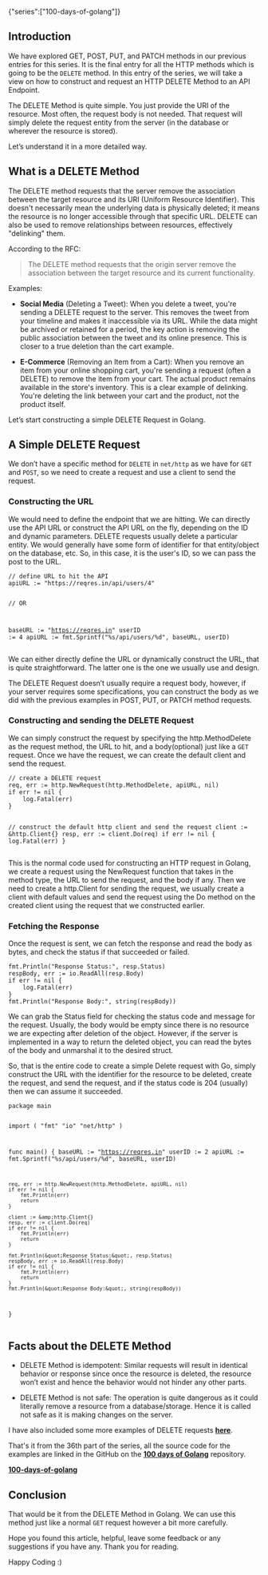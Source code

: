 {"series":["100-days-of-golang"]}

<h2>Introduction</h2>
<p>We have explored GET, POST, PUT, and PATCH methods in our previous entries for this series. It is the final entry for all the HTTP methods which is going to be the <code>DELETE</code> method. In this entry of the series, we will take a view on how to construct and request an HTTP DELETE Method to an API Endpoint.</p>
<p>The DELETE Method is quite simple. You just provide the URI of the resource. Most often, the request body is not needed. That request will simply delete the request entity from the server (in the database or wherever the resource is stored).</p>
<p>Let’s understand it in a more detailed way.</p>
<h2>What is a DELETE Method</h2>
<p>The DELETE method requests that the server remove the association between the target resource and its URI (Uniform Resource Identifier). This doesn't necessarily mean the underlying data is physically deleted; it means the resource is no longer accessible through that specific URL. DELETE can also be used to remove relationships between resources, effectively &quot;delinking&quot; them.</p>
<p>According to the RFC:</p>
<blockquote>
<p>The DELETE method requests that the origin server remove the association between the target resource and its current functionality.</p>
</blockquote>
<p>Examples:</p>
<ul>
<li>
<p><strong>Social Media</strong> (Deleting a Tweet): When you delete a tweet, you're sending a DELETE request to the server. This removes the tweet from your timeline and makes it inaccessible via its URL. While the data might be archived or retained for a period, the key action is removing the public association between the tweet and its online presence. This is closer to a true deletion than the cart example.</p>
</li>
<li>
<p><strong>E-Commerce</strong> (Removing an Item from a Cart): When you remove an item from your online shopping cart, you're sending a request (often a DELETE) to remove the item from your cart. The actual product remains available in the store's inventory. This is a clear example of delinking. You're deleting the link between your cart and the product, not the product itself.</p>
</li>
</ul>
<p>Let’s start constructing a simple DELETE Request in Golang.</p>
<h2>A Simple DELETE Request</h2>
<p>We don’t have a specific method for <code>DELETE</code> in <code>net/http</code> as we have for <code>GET</code> and <code>POST</code>, so we need to create a request and use a client to send the request.</p>
<h3>Constructing the URL</h3>
<p>We would need to define the endpoint that we are hitting. We can directly use the API URL or construct the API URL on the fly, depending on the ID and dynamic parameters. DELETE requests usually delete a particular entity. We would generally have some form of identifier for that entity/object on the database, etc. So, in this case, it is the user's ID, so we can pass the post to the URL.</p>
<pre><code class="language-go">// define URL to hit the API
apiURL := &quot;https://reqres.in/api/users/4&quot;

// OR

baseURL := &quot;https://reqres.in&quot;
userID := 4
apiURL := fmt.Sprintf(&quot;%s/api/users/%d&quot;, baseURL, userID)
</code></pre>
<p>We can either directly define the URL or dynamically construct the URL, that is quite straightforward. The latter one is the one we usually use and design.</p>
<p>The DELETE Request doesn’t usually require a request body, however, if your server requires some specifications, you can construct the body as we did with the previous examples in POST, PUT, or PATCH method requests.</p>
<h3>Constructing and sending the DELETE Request</h3>
<p>We can simply construct the request by specifying the http.MethodDelete as the request method, the URL to hit, and a body(optional) just like a <code>GET</code> request. Once we have the request, we can create the default client and send the request.</p>
<pre><code class="language-go">// create a DELETE request
req, err := http.NewRequest(http.MethodDelete, apiURL, nil)
if err != nil {
	log.Fatal(err)
}

// construct the default http client and send the request
client := &amp;http.Client{}
resp, err := client.Do(req)
if err != nil {
	log.Fatal(err)
}
</code></pre>
<p>This is the normal code used for constructing an HTTP request in Golang, we create a request using the NewRequest function that takes in the method type, the URL to send the request, and the body if any. Then we need to create a http.Client for sending the request, we usually create a client with default values and send the request using the Do method on the created client using the request that we constructed earlier.</p>
<h3>Fetching the Response</h3>
<p>Once the request is sent, we can fetch the response and read the body as bytes, and check the status if that succeeded or failed.</p>
<pre><code class="language-go">fmt.Println(&quot;Response Status:&quot;, resp.Status)
respBody, err := io.ReadAll(resp.Body)
if err != nil {
    log.Fatal(err)
}
fmt.Println(&quot;Response Body:&quot;, string(respBody))
</code></pre>
<p>We can grab the Status field for checking the status code and message for the request. Usually, the body would be empty since there is no resource we are expecting after deletion of the object. However, if the server is implemented in a way to return the deleted object, you can read the bytes of the body and unmarshal it to the desired struct.</p>
<p>So, that is the entire code to create a simple Delete request with Go, simply construct the URL with the identifier for the resource to be deleted, create the request, and send the request, and if the status code is 204 (usually) then we can assume it succeeded.</p>
<pre><code class="language-go">package main

import (
	&quot;fmt&quot;
	&quot;io&quot;
	&quot;net/http&quot;
)

func main() {
	baseURL := &quot;https://reqres.in&quot;
	userID := 2
	apiURL := fmt.Sprintf(&quot;%s/api/users/%d&quot;, baseURL, userID)

	req, err := http.NewRequest(http.MethodDelete, apiURL, nil)
	if err != nil {
		fmt.Println(err)
		return
	}

	client := &amp;http.Client{}
	resp, err := client.Do(req)
	if err != nil {
		fmt.Println(err)
		return
	}

	fmt.Println(&quot;Response Status:&quot;, resp.Status)
	respBody, err := io.ReadAll(resp.Body)
	if err != nil {
		fmt.Println(err)
		return
	}
	fmt.Println(&quot;Response Body:&quot;, string(respBody))
}
</code></pre>
<h2>Facts about the DELETE Method</h2>
<ul>
<li>
<p>DELETE Method is idempotent: Similar requests will result in identical behavior or response since once the resource is deleted, the resource won’t exist and hence the behavior would not hinder any other parts.</p>
</li>
<li>
<p>DELETE Method is not safe: The operation is quite dangerous as it could literally remove a resource from a database/storage. Hence it is called not safe as it is making changes on the server.</p>
</li>
</ul>
<p>I have also included some more examples of DELETE requests <a href="https://github.com/Mr-Destructive/100-days-of-golang/blob/main/web/methods/delete/"><strong>here</strong></a>.</p>
<p>That's it from the 36th part of the series, all the source code for the examples are linked in the GitHub on the <a href="https://github.com/Mr-Destructive/100-days-of-golang/tree/main/web/methods/delete/"><strong>100 days of Golang</strong></a> repository.</p>
<p><a href="https://github.com/Mr-Destructive/100-days-of-golang"><strong>100-days-of-golang</strong></a></p>
<h2>Conclusion</h2>
<p>That would be it from the DELETE Method in Golang. We can use this method just like a normal <code>GET</code> request however a bit more carefully.</p>
<p>Hope you found this article, helpful, leave some feedback or any suggestions if you have any. Thank you for reading.</p>
<p>Happy Coding :)</p>
